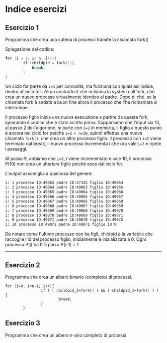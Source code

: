 # Indice esercizi
## Esercizio 1
Programma che crea una catena di processi tramite la chiamata fork()

Spiegazione del codice:
```C
for (i = 1; i< n; i++){
		if (childpid = fork()){
			break;
		}
}
```
Un ciclo for parte da `i=1` per comodità, ma funziona con qualsiasi indice, dentro al ciclo for c'è un costrutto if che richiama la system call fork, che crea un nuovo processo virtualmente identico al padre. Dopo di ché, se la chiamata fork è andata a buon fine allora il processo che l'ha richiamata si interrompe.

Il processo figlio inizia una nuova esecuzione a partire da questa fork, ignorando il codice che è stato scritto prima.
Supponiamo che l'input sia 10, al passo 2 dell'algoritmo, si parte con `i=2` in memoria, il figlio a questo punto è ancora nel ciclo for perché `i=2 < n=10`, quindi effettua una nuova chiamata `fork()`, che crea un altro processo figlio. Il processo con `i=2` viene terminato dal break, il nuovo processo incrementa i che ora vale `i=3` e ripete i passaggi.

Al passo 9, abbiamo che `i=9`, i viene incrementato e vale 10, il processo P(10) non crea un ulteriore figlio poiché esce dal ciclo for.

L'output assomiglia a qualcosa del genere:
```bash
i: 1 processo ID:49063 padre ID:47343 figlio ID:49064
i: 2 processo ID:49064 padre ID:49063 figlio ID:49065
i: 3 processo ID:49065 padre ID:49064 figlio ID:49066
i: 4 processo ID:49066 padre ID:49065 figlio ID:49067
i: 5 processo ID:49067 padre ID:49066 figlio ID:49068
i: 6 processo ID:49068 padre ID:49067 figlio ID:49069
i: 7 processo ID:49069 padre ID:49068 figlio ID:49070
i: 8 processo ID:49070 padre ID:49069 figlio ID:49071
i: 9 processo ID:49071 padre ID:49070 figlio ID:49072
i: 10 processo ID:49072 padre ID:49071 figlio ID:0
```

Da notare come l'ultimo processo non ha figli, childpid è la variabile che raccoglie l'id del processo figlio, inizialmente è inizializzata a 0.
Ogni processo P(i) ha l'ID pari a P(i-1) + 1

___

## Esercizio 2
Programma che crea un albero binario (completo) di processi.

```
for (i=0; i<n-1; i++){
                if ( ( childpid_2=fork() ) && ( childpid_1=fork() ) ) {
                        break;
                }
        }
```

## Esercizio 3
Programma che crea un albero n-ario completo di processi

